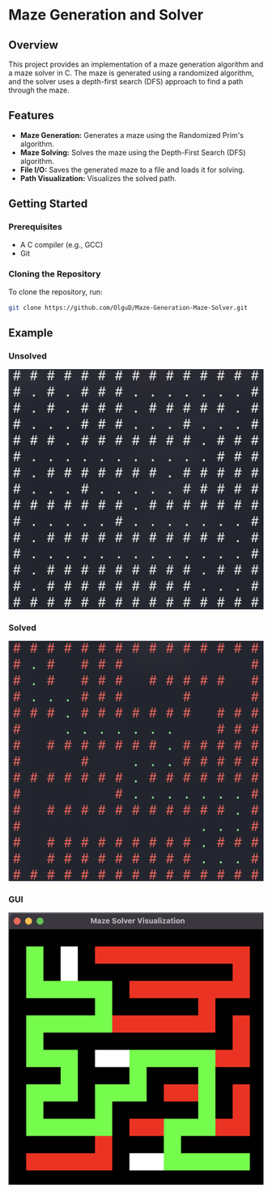 # Maze Generation and Solver

## Overview

This project provides an implementation of a maze generation algorithm and a maze solver in C. The maze is generated using a randomized algorithm, and the solver uses a depth-first search (DFS) approach to find a path through the maze.

## Features

- **Maze Generation:** Generates a maze using the Randomized Prim's algorithm.
- **Maze Solving:** Solves the maze using the Depth-First Search (DFS) algorithm.
- **File I/O:** Saves the generated maze to a file and loads it for solving.
- **Path Visualization:** Visualizes the solved path.

## Getting Started

### Prerequisites

- A C compiler (e.g., GCC)
- Git

### Cloning the Repository

To clone the repository, run:

```sh
git clone https://github.com/OlguD/Maze-Generation-Maze-Solver.git
```

## Example
### Unsolved
![unsolved-maze](https://github.com/OlguD/Maze-Generation-Maze-Solver/blob/main/assets/unsolved.png)

### Solved
![solved-maze](https://github.com/OlguD/Maze-Generation-Maze-Solver/blob/main/assets/solved.png)

### GUI
[![unsolved-maze](https://github.com/OlguD/Maze-Generation-Maze-Solver/raw/main/assets/mazeGUI.png)](https://github.com/OlguD/Maze-Generation-Maze-Solver/raw/main/assets/mazeSolverVideo.mov)
